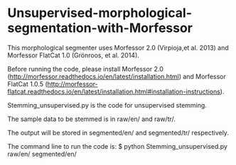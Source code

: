 # Unsupervised-morphological-segmentation-with-Morfessor

This morphological segmenter uses Morfessor 2.0 (Virpioja,et al. 2013) and Morfessor FlatCat 1.0 (Grönroos, et al. 2014).

Before running the code, please install Morfessor 2.0 (http://morfessor.readthedocs.io/en/latest/installation.html) and Morfessor FlatCat 1.0.5 (http://morfessor-flatcat.readthedocs.io/en/latest/installation.html#installation-instructions).


Stemming_unsupervised.py is the code for unsupervised stemming.

The sample data to be stemmed is in raw/en/ and raw/tr/.

The output will be stored in segmented/en/ and segmented/tr/ respectively.


The command line to run the code is: $ python Stemming_unsupervised.py raw/en/ segmented/en/

